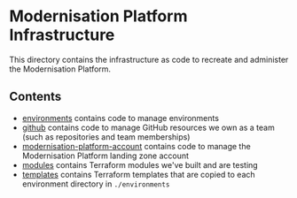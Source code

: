 # Modernisation Platform Infrastructure

This directory contains the infrastructure as code to recreate and administer the Modernisation Platform.

## Contents

- [environments](environments) contains code to manage environments
- [github](github) contains code to manage GitHub resources we own as a team (such as repositories and team memberships)
- [modernisation-platform-account](modernisation-platform-account) contains code to manage the Modernisation Platform landing zone account
- [modules](modules) contains Terraform modules we've built and are testing
- [templates](templates) contains Terraform templates that are copied to each environment directory in `./environments`
